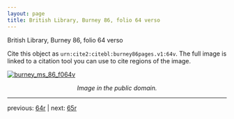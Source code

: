 ```yaml
---
layout: page
title: British Library, Burney 86, folio 64 verso
---
```


British Library, Burney 86, folio 64 verso

Cite this object as `urn:cite2:citebl:burney86pages.v1:64v`.  The full image is linked to a citation tool you can use to cite regions of the image.

[![burney_ms_86_f064v](http://www.homermultitext.org/iipsrv?IIIF=/project/homer/pyramidal/deepzoom/citebl/burney86imgs/v1/burney_ms_86_f064v.tif/full/800,/0/default.jpg)](http://www.homermultitext.org/ict2/?urn=urn:cite2:citebl:burney86imgs.v1:burney_ms_86_f064v) 

<p style="text-align: center; font-style: italic;">Image in the public domain.</p>

---

previous: [64r](../64r/) | next: [65r](../65r/)